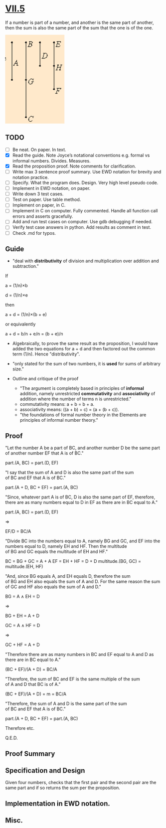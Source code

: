 # [VII.5](https://mathcs.clarku.edu/~djoyce/java/elements/bookVII/propVII5.html)

If a number is part of a number, and another is the same part of another, then the sum is also the same part of the sum that the one is of the one.

![VII.5](VII.5.png)

## TODO

* [ ] Be neat. On paper. In text.
* [x] Read the guide. Note Joyce’s notational conventions e.g. formal vs informal numbers. Divides. Measures.
* [x] Read the proposition proof. Note comments for clarification.
* [ ] Write max 3 sentence proof summary. Use EWD notation for brevity and notation practice.
* [ ] Specify. What the program does. Design. Very high level pseudo code.
* [ ] Implement in EWD notation, on paper.
* [ ] Write down 3 test cases.
* [ ] Test on paper. Use table method.
* [ ] Implement on paper, in C. 
* [ ] Implement in C on computer. Fully commented. Handle all function call errors and asserts gracefully.
* [ ] Add and run test cases on computer. Use gdb debugging if needed.
* [ ] Verify test case answers in python. Add results as comment in test.
* [ ] Check .md for typos.

## Guide 
* "deal with **distributivity** of division and multiplication over addition and subtraction."

If

a = (1/n)×b

d = (1/n)×e

then

a + d = (1/n)×(b + e)

or equivalently

a + d = b/n + e/n = (b + e)/n

* Algebraically, to prove the same result as the proposition, I would have added the two equations for a + d and then factored out the common term (1/n). Hence "distributivity".

* "only stated for the sum of two numbers, it is **used** for sums of arbitrary size."

* Outline and critique of the proof
  * "The argument is completely based in principles of **informal** addition, namely unrestricted **commutativity** and **associativity** of addition where the number of terms n is unrestricted."
  * commutativity means: a + b = b + a.
  * associativity means: ((a + b) + c) = (a + (b + c)).
  * "the foundations of formal number theory in the Elements are principles of informal number theory."
  
## Proof 

"Let the number A be a part of BC, and another number D be the same part of another number EF that A is of BC."

part.(A, BC) = part.(D, EF)

"I say that the sum of A and D is also the same part of the sum of BC and EF that A is of BC."

part.(A + D, BC + EF) = part.(A, BC)

"Since, whatever part A is of BC, D is also the same part of EF, therefore, there are as many numbers equal to D in EF as there are in BC equal to A."

part.(A, BC) = part.(D, EF)

⇒

EF/D = BC/A

"Divide BC into the numbers equal to A, namely BG and GC, and EF into the numbers equal to D, namely EH and HF. Then the multitude of BG and GC equals the multitude of EH and HF."

BC = BG + GC = A + A
EF = EH + HF = D + D
multitude.(BG, GC) = multitude.(EH, HF)

"And, since BG equals A, and EH equals D, therefore the sum of BG and EH also equals the sum of A and D. For the same reason the sum of GC and HF also equals the sum of A and D."

BG = A ∧ EH = D

⇒

BG + EH = A + D

GC = A ∧ HF = D

⇒

GC + HF = A + D

"Therefore there are as many numbers in BC and EF equal to A and D as there are in BC equal to A."

(BC + EF)/(A + D) = BC/A

"Therefore, the sum of BC and EF is the same multiple of the sum of A and D that BC is of A." 

(BC + EF)/(A + D) = m = BC/A

"Therefore, the sum of A and D is the same part of the sum of BC and EF that A is of BC."

part.(A + D, BC + EF) = part.(A, BC)

Therefore etc. 

Q.E.D.


## Proof Summary

## Specification and Design

Given four numbers, checks that the first pair and the second pair are the same part and if so returns the sum per the proposition.

## Implementation in EWD notation.

## Misc.

